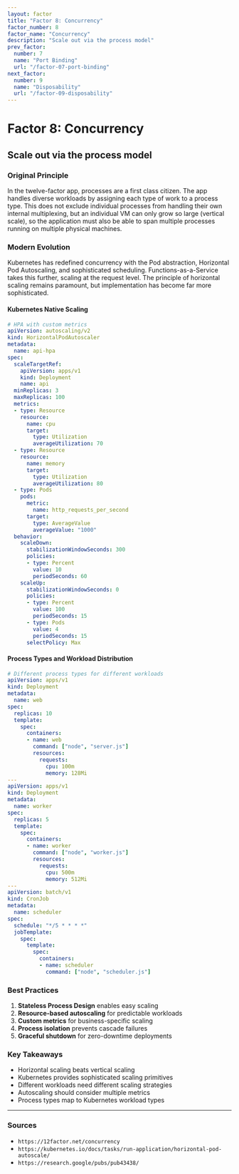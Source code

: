 ```yaml
---
layout: factor
title: "Factor 8: Concurrency"
factor_number: 8
factor_name: "Concurrency"
description: "Scale out via the process model"
prev_factor:
  number: 7
  name: "Port Binding"
  url: "/factor-07-port-binding"
next_factor:
  number: 9
  name: "Disposability"
  url: "/factor-09-disposability"
---
```


# Factor 8: Concurrency

## Scale out via the process model

### Original Principle

In the twelve-factor app, processes are a first class citizen. The app handles diverse workloads by assigning each type of work to a process type. This does not exclude individual processes from handling their own internal multiplexing, but an individual VM can only grow so large (vertical scale), so the application must also be able to span multiple processes running on multiple physical machines.

### Modern Evolution

Kubernetes has redefined concurrency with the Pod abstraction, Horizontal Pod Autoscaling, and sophisticated scheduling. Functions-as-a-Service takes this further, scaling at the request level. The principle of horizontal scaling remains paramount, but implementation has become far more sophisticated.

#### Kubernetes Native Scaling

```yaml
# HPA with custom metrics
apiVersion: autoscaling/v2
kind: HorizontalPodAutoscaler
metadata:
  name: api-hpa
spec:
  scaleTargetRef:
    apiVersion: apps/v1
    kind: Deployment
    name: api
  minReplicas: 3
  maxReplicas: 100
  metrics:
  - type: Resource
    resource:
      name: cpu
      target:
        type: Utilization
        averageUtilization: 70
  - type: Resource
    resource:
      name: memory
      target:
        type: Utilization
        averageUtilization: 80
  - type: Pods
    pods:
      metric:
        name: http_requests_per_second
      target:
        type: AverageValue
        averageValue: "1000"
  behavior:
    scaleDown:
      stabilizationWindowSeconds: 300
      policies:
      - type: Percent
        value: 10
        periodSeconds: 60
    scaleUp:
      stabilizationWindowSeconds: 0
      policies:
      - type: Percent
        value: 100
        periodSeconds: 15
      - type: Pods
        value: 4
        periodSeconds: 15
      selectPolicy: Max
```

#### Process Types and Workload Distribution

```yaml
# Different process types for different workloads
apiVersion: apps/v1
kind: Deployment
metadata:
  name: web
spec:
  replicas: 10
  template:
    spec:
      containers:
      - name: web
        command: ["node", "server.js"]
        resources:
          requests:
            cpu: 100m
            memory: 128Mi
---
apiVersion: apps/v1
kind: Deployment
metadata:
  name: worker
spec:
  replicas: 5
  template:
    spec:
      containers:
      - name: worker
        command: ["node", "worker.js"]
        resources:
          requests:
            cpu: 500m
            memory: 512Mi
---
apiVersion: batch/v1
kind: CronJob
metadata:
  name: scheduler
spec:
  schedule: "*/5 * * * *"
  jobTemplate:
    spec:
      template:
        spec:
          containers:
          - name: scheduler
            command: ["node", "scheduler.js"]
```

### Best Practices

1. **Stateless Process Design** enables easy scaling
2. **Resource-based autoscaling** for predictable workloads
3. **Custom metrics** for business-specific scaling
4. **Process isolation** prevents cascade failures
5. **Graceful shutdown** for zero-downtime deployments

### Key Takeaways

- Horizontal scaling beats vertical scaling
- Kubernetes provides sophisticated scaling primitives
- Different workloads need different scaling strategies
- Autoscaling should consider multiple metrics
- Process types map to Kubernetes workload types

---

### Sources

- `https://12factor.net/concurrency`
- `https://kubernetes.io/docs/tasks/run-application/horizontal-pod-autoscale/`
- `https://research.google/pubs/pub43438/`